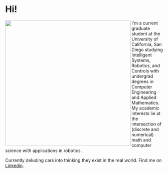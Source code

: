 # Hi!

<img src="https://wakatime.com/share/@f23ad580-043d-4d88-9237-2819770bfe2a/31d2f17e-eccd-4a5f-b170-d57f95c5ed22.svg" width=400 align="left"/>

I'm a current graduate student at the University of California, San Diego studying Intelligent Systems, Robotics, and Controls with undergrad degrees in Computer Engineering and Applied Mathematics. My academic interests lie at the intersection of (discrete and numerical) math and computer science with applications in robotics.

Currently deluding cars into thinking they exist in the real world. Find me on [Linkedin](https://linkedin.com/in/jiahonglong).
